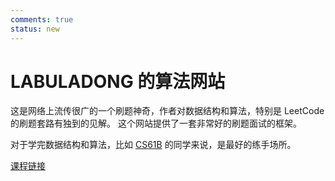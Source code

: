 ```yaml
---
comments: true
status: new
---
```


# LABULADONG 的算法网站

这是网络上流传很广的一个刷题神奇，作者对数据结构和算法，特别是 LeetCode 的刷题套路有独到的见解。
这个网站提供了一套非常好的刷题面试的框架。

对于学完数据结构和算法，比如 [CS61B](cs61b.md) 的同学来说，是最好的练手场所。

[课程链接](https://labuladong.github.io/algo/)